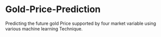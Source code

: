 # Gold-Price-Prediction
Predicting the future gold Price supported by four market variable using various machine learning Technique.
